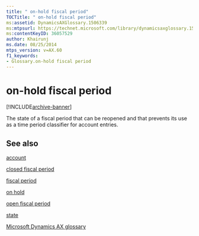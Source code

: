 ```yaml
---
title: " on-hold fiscal period"
TOCTitle: " on-hold fiscal period"
ms:assetid: DynamicsAXGlossary.1506339
ms:mtpsurl: https://technet.microsoft.com/library/dynamicsaxglossary.1506339(v=AX.60)
ms:contentKeyID: 36057529
author: Khairunj
ms.date: 08/25/2014
mtps_version: v=AX.60
f1_keywords:
- Glossary.on-hold fiscal period
---
```


# on-hold fiscal period


[!INCLUDE[archive-banner](includes/archive-banner.md)]

The state of a fiscal period that can be reopened and that prevents its use as a time period classifier for account entries.

## See also

[account](account.md)

[closed fiscal period](closed-fiscal-period.md)

[fiscal period](fiscal-period.md)

[on hold](on-hold.md)

[open fiscal period](open-fiscal-period.md)

[state](state.md)

[Microsoft Dynamics AX glossary](glossary/microsoft-dynamics-ax-glossary.md)

  


